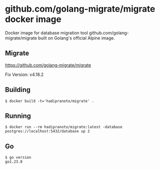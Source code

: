 # github.com/golang-migrate/migrate docker image

Docker image for database migration tool github.com/golang-migrate/migrate built on Golang's official Alpine image.

## Migrate

https://github.com/golang-migrate/migrate

Fix Version: v4.18.2


## Building

```
$ docker build -t='hadipranoto/migrate' .
```


## Running

```
$ docker run --rm hadipranoto/migrate:latest -database postgres://localhost:5432/database up 2
```


## Go
```
$ go version 
go1.23.8
```